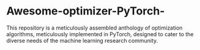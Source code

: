 # Awesome-optimizer-PyTorch-
This repository is a meticulously assembled anthology of optimization algorithms, meticulously implemented in PyTorch, designed to cater to the diverse needs of the machine learning research community.
